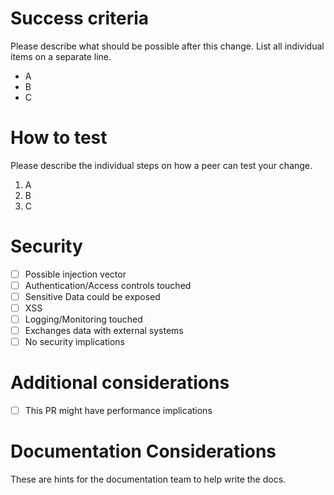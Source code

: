 # Success criteria

Please describe what should be possible after this change. List all individual items on a separate line.

- A
- B
- C

# How to test

Please describe the individual steps on how a peer can test your change.

1. A
2. B
3. C

# Security

- [ ] Possible injection vector
- [ ] Authentication/Access controls touched
- [ ] Sensitive Data could be exposed
- [ ] XSS
- [ ] Logging/Monitoring touched
- [ ] Exchanges data with external systems
- [ ] No security implications

# Additional considerations

- [ ] This PR might have performance implications

# Documentation Considerations

These are hints for the documentation team to help write the docs.
